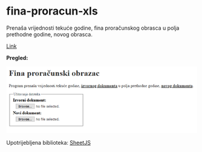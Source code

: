 # fina-proracun-xls
Prenaša vrijednosti tekuće godine, fina proračunskog obrasca u polja prethodne godine, novog obrasca.

[Link](https://maturc.github.io/fina-proracun-xls/index.html)

**Pregled:**

![preview](/img.png)

Upotrijebljena biblioteka: [SheetJS](https://github.com/SheetJS/sheetjs)
